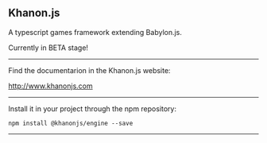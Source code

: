 Khanon.js
---
A typescript games framework extending Babylon.js.

Currently in BETA stage!

---

Find the documentarion in the Khanon.js website:

http://www.khanonjs.com

---

Install it in your project through the npm repository:

`npm install @khanonjs/engine --save`

---
